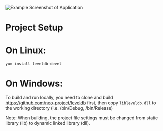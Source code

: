 ![Example Screenshot of Application](https://raw.githubusercontent.com/jlgaffney/neo-gui-wpf/master/blobs/example_screenshot.png)

Project Setup
=============

On Linux:
=========
`yum install leveldb-devel`

On Windows:
===========

To build and run locally, you need to clone and build https://github.com/neo-project/leveldb first, 
then copy `libleveldb.dll` to the working directory (i.e. /bin/Debug, /bin/Release)

Note: When building, the project file settings must be changed from static library (lib) to dynamic linked library (dll).
